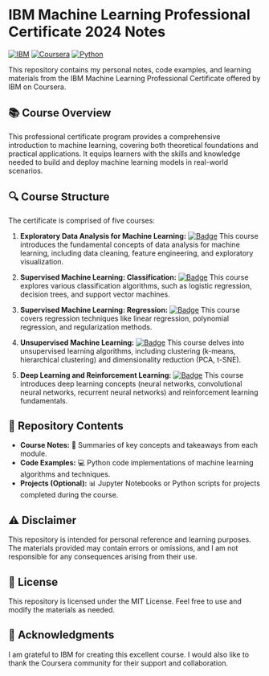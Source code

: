 

# IBM Machine Learning Professional Certificate 2024 Notes 

[![IBM](https://img.shields.io/badge/IBM-000000?style=for-the-badge&logo=IBM&logoColor=white)](https://www.ibm.com/)
[![Coursera](https://img.shields.io/badge/Coursera-0056D2?style=for-the-badge&logo=Coursera&logoColor=white)](https://www.coursera.org/)
[![Python](https://img.shields.io/badge/Python-3776AB?style=for-the-badge&logo=python&logoColor=white)](https://www.python.org/)

This repository contains my personal notes, code examples, and learning materials from the IBM Machine Learning Professional Certificate offered by IBM on Coursera.

## 📚 Course Overview

This professional certificate program provides a comprehensive introduction to machine learning, covering both theoretical foundations and practical applications. It equips learners with the skills and knowledge needed to build and deploy machine learning models in real-world scenarios.

## 🔍 Course Structure

The certificate is comprised of five courses:

1.  **Exploratory Data Analysis for Machine Learning:** 
    [![Badge](https://img.shields.io/badge/Course%201-Complete-green)](https://www.coursera.org/learn/exploratory-data-analysis-for-machine-learning)
    This course introduces the fundamental concepts of data analysis for machine learning, including data cleaning, feature engineering, and exploratory visualization.

2.  **Supervised Machine Learning: Classification:** 
    [![Badge](https://img.shields.io/badge/Course%202-Complete-green)](https://www.coursera.org/learn/supervised-machine-learning-classification)
    This course explores various classification algorithms, such as logistic regression, decision trees, and support vector machines.

3.  **Supervised Machine Learning: Regression:** 
    [![Badge](https://img.shields.io/badge/Course%203-Complete-green)](https://www.coursera.org/learn/supervised-machine-learning-regression)
    This course covers regression techniques like linear regression, polynomial regression, and regularization methods.

4.  **Unsupervised Machine Learning:** 
    [![Badge](https://img.shields.io/badge/Course%204-Complete-green)](https://www.coursera.org/learn/unsupervised-machine-learning)
    This course delves into unsupervised learning algorithms, including clustering (k-means, hierarchical clustering) and dimensionality reduction (PCA, t-SNE).

5.  **Deep Learning and Reinforcement Learning:** 
    [![Badge](https://img.shields.io/badge/Course%205-Complete-green)](https://www.coursera.org/learn/deep-learning-reinforcement-learning)
    This course introduces deep learning concepts (neural networks, convolutional neural networks, recurrent neural networks) and reinforcement learning fundamentals.

## 📁 Repository Contents

*   **Course Notes:** 📝 Summaries of key concepts and takeaways from each module.
*   **Code Examples:** 💻 Python code implementations of machine learning algorithms and techniques.
*   **Projects (Optional):** 📊 Jupyter Notebooks or Python scripts for projects completed during the course.

## ⚠️ Disclaimer

This repository is intended for personal reference and learning purposes. The materials provided may contain errors or omissions, and I am not responsible for any consequences arising from their use.

## 📜 License

This repository is licensed under the MIT License. Feel free to use and modify the materials as needed.

## 🙏 Acknowledgments

I am grateful to IBM for creating this excellent course. I would also like to thank the Coursera community for their support and collaboration.
